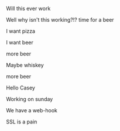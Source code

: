 
Will this ever work

Well why isn't this working?!?
time for a beer

I want pizza

I want beer

more beer

Maybe whiskey

more beer


Hello Casey

Working on sunday

We have a web-hook

SSL is a pain
